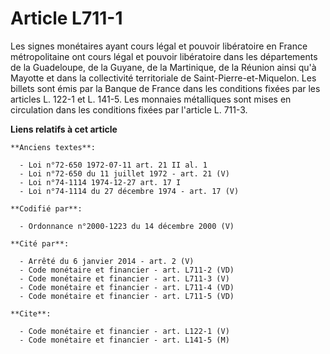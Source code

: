 # Article L711-1

Les signes monétaires ayant cours légal et pouvoir libératoire en France métropolitaine ont cours légal et pouvoir
libératoire dans les départements de la Guadeloupe, de la Guyane, de la Martinique, de la Réunion ainsi qu'à Mayotte et dans
la collectivité territoriale de Saint-Pierre-et-Miquelon. Les billets sont émis par la Banque de France dans les conditions
fixées par les articles L. 122-1 et L. 141-5. Les monnaies métalliques sont mises en circulation dans les conditions fixées
par l'article L. 711-3.

**Liens relatifs à cet article**

	**Anciens textes**:

	  - Loi n°72-650 1972-07-11 art. 21 II al. 1
	  - Loi n°72-650 du 11 juillet 1972 - art. 21 (V)
	  - Loi n°74-1114 1974-12-27 art. 17 I
	  - Loi n°74-1114 du 27 décembre 1974 - art. 17 (V)

	**Codifié par**:

	  - Ordonnance n°2000-1223 du 14 décembre 2000 (V)

	**Cité par**:

	  - Arrêté du 6 janvier 2014 - art. 2 (V)
	  - Code monétaire et financier - art. L711-2 (VD)
	  - Code monétaire et financier - art. L711-3 (V)
	  - Code monétaire et financier - art. L711-4 (VD)
	  - Code monétaire et financier - art. L711-5 (VD)

	**Cite**:

	  - Code monétaire et financier - art. L122-1 (V)
	  - Code monétaire et financier - art. L141-5 (M)
